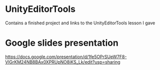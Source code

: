 # UnityEditorTools
Contains a finished project and links to the UnityEditorTools lesson I gave

# Google slides presentation
https://docs.google.com/presentation/d/1fe5OPrSUeW7F8-VlGrKM24NB8BAx0XPRUpNO8iKS_Lk/edit?usp=sharing
